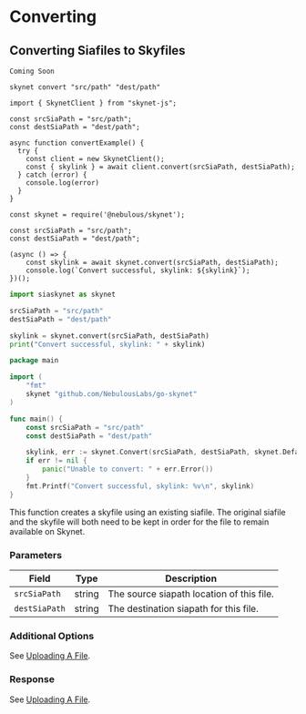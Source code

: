 # Converting

## Converting Siafiles to Skyfiles

```shell--curl
Coming Soon
```

```shell--cli
skynet convert "src/path" "dest/path"
```

```javascript--browser
import { SkynetClient } from "skynet-js";

const srcSiaPath = "src/path";
const destSiaPath = "dest/path";

async function convertExample() {
  try {
    const client = new SkynetClient();
    const { skylink } = await client.convert(srcSiaPath, destSiaPath);
  } catch (error) {
    console.log(error)
  }
}
```

```javascript--node
const skynet = require('@nebulous/skynet');

const srcSiaPath = "src/path";
const destSiaPath = "dest/path";

(async () => {
	const skylink = await skynet.convert(srcSiaPath, destSiaPath);
	console.log(`Convert successful, skylink: ${skylink}`);
})();
```

```python
import siaskynet as skynet

srcSiaPath = "src/path"
destSiaPath = "dest/path"

skylink = skynet.convert(srcSiaPath, destSiaPath)
print("Convert successful, skylink: " + skylink)
```

```go
package main

import (
	"fmt"
	skynet "github.com/NebulousLabs/go-skynet"
)

func main() {
	const srcSiaPath = "src/path"
	const destSiaPath = "dest/path"

	skylink, err := skynet.Convert(srcSiaPath, destSiaPath, skynet.DefaultConvertOptions)
	if err != nil {
		panic("Unable to convert: " + err.Error())
	}
	fmt.Printf("Convert successful, skylink: %v\n", skylink)
}
```

This function creates a skyfile using an existing siafile. The original siafile
and the skyfile will both need to be kept in order for the file to remain
available on Skynet.

### Parameters

Field | Type | Description
----- | ---- | -----------
`srcSiaPath` | string | The source siapath location of this file.
`destSiaPath` | string | The destination siapath for this file.

### Additional Options

See [Uploading A File](.#uploading-a-file).

### Response

See [Uploading A File](.#uploading-a-file).
